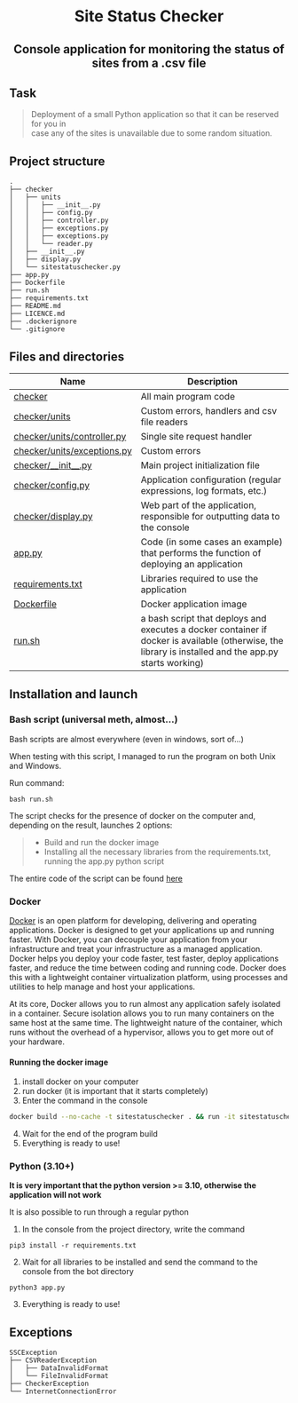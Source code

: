 <h1 align="center">Site Status Checker</h1>
<h2 align="center">Console application for monitoring the status of sites from a .csv file</h2>

## Task
> Deployment of a small Python application so that it can be reserved for you in </br> case any of the sites is unavailable due to some random situation.

## Project structure 
```
.
├── checker
│   ├── units             
│   │   ├── __init__.py        
│   │   ├── config.py         
│   │   ├── controller.py
│   │   ├── exceptions.py
│   │   ├── exceptions.py
│   │   └── reader.py
│   ├── __init__.py
│   ├── display.py
│   └── sitestatuschecker.py 
├── app.py
├── Dockerfile
├── run.sh
├── requirements.txt
├── README.md
├── LICENCE.md
├── .dockerignore
└── .gitignore
```

## Files and directories

| Name                                                       | Description                                                                                                                                           |
|------------------------------------------------------------|-------------------------------------------------------------------------------------------------------------------------------------------------------|
| [checker](checker)                                         | All main program code                                                                                                                                 |
| [checker/units](checker/units)                             | Custom errors, handlers and csv file readers                                                                                                          |
| [checker/units/controller.py](checker/units/controller.py) | Single site request handler                                                                                                                           |
| [checker/units/exceptions.py](checker/units/exceptions.py) | Custom errors                                                                                                                                         |
| [checker/&#95;&#95;init&#95;&#95;.py](checker/__init__.py) | Main project initialization file                                                                                                                      |
| [checker/config.py](checker/config.py)                     | Application configuration (regular expressions, log formats, etc.)                                                                                    |
| [checker/display.py](checker/display.py)                   | Web part of the application, responsible for outputting data to the console                                                                           |
| [app.py](app.py)                                           | Code (in some cases an example) that performs the function of deploying an application                                                                |
| [requirements.txt](requirements.txt)                       | Libraries required to use the application                                                                                                             |
| [Dockerfile](Dockerfile)                                   | Docker application image                                                                                                                              |
| [run.sh](run.sh)                                           | a bash script that deploys and executes a docker container if docker is available (otherwise, the library is installed and the app.py starts working) |

## Installation and launch
### Bash script (universal meth, almost...)

Bash scripts are almost everywhere (even in windows, sort of...)

When testing with this script, I managed to run the program on both Unix and Windows.

Run command:
```
bash run.sh
```

The script checks for the presence of docker on the computer and, depending on the result, launches 2 options:

> - Build and run the docker image
> - Installing all the necessary libraries from the requirements.txt, running the app.py python script

The entire code of the script can be found [here](run.sh)

### Docker
[Docker](https://www.docker.com)  is an open platform for developing, delivering and operating applications. Docker is designed to get your applications up and running faster. With Docker, you can decouple your application from your infrastructure and treat your infrastructure as a managed application. Docker helps you deploy your code faster, test faster, deploy applications faster, and reduce the time between coding and running code. Docker does this with a lightweight container virtualization platform, using processes and utilities to help manage and host your applications.

At its core, Docker allows you to run almost any application safely isolated in a container. Secure isolation allows you to run many containers on the same host at the same time. The lightweight nature of the container, which runs without the overhead of a hypervisor, allows you to get more out of your hardware.

#### Running the docker image
1. install docker on your computer
2. run docker (it is important that it starts completely)
3. Enter the command in the console
```bash
docker build --no-cache -t sitestatuschecker . && run -it sitestatuschecker
```
4. Wait for the end of the program build
5. Everything is ready to use!

### Python (3.10+)

__It is very important that the python version >= 3.10, otherwise the application will not work__

It is also possible to run through a regular python

1. In the console from the project directory, write the command
```
pip3 install -r requirements.txt
```
2. Wait for all libraries to be installed and send the command to the console from the bot directory
```
python3 app.py
```
3. Everything is ready to use!

## Exceptions

```
SSCException
├── CSVReaderException             
│   ├── DataInvalidFormat     
│   └── FileInvalidFormat
├── CheckerException
└── InternetConnectionError
```
